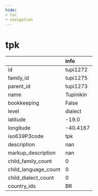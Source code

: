 ```yaml
---
hide:
- toc
- navigation
---
```

# tpk
|                      | info      |
|:---------------------|:----------|
| id                   | tupi1272  |
| family_id            | tupi1275  |
| parent_id            | tupi1273  |
| name                 | Tupinikin |
| bookkeeping          | False     |
| level                | dialect   |
| latitude             | -19.0     |
| longitude            | -40.4167  |
| iso639P3code         | tpk       |
| description          | nan       |
| markup_description   | nan       |
| child_family_count   | 0         |
| child_language_count | 0         |
| child_dialect_count  | 0         |
| country_ids          | BR        |